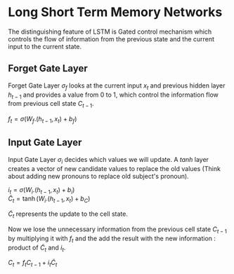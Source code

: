 # Long Short Term Memory Networks

The distinguishing feature of LSTM is Gated control mechanism which controls the flow of information from the previous state and the current input to the current state. 

## Forget Gate Layer 

Forget Gate Layer $\sigma_{f}$  looks at the current input $x_{t}$ and previous hidden layer $h_{t-1}$ and provides a value from 0 to 1, which control the information flow from previous cell state $C_{t-1}$.

$f_{t} = \sigma( W_{f}.(h_{t-1}, x_{t}) + b_{f})$

## Input Gate Layer

Input Gate Layer $\sigma_{i}$ decides which values we will update. A $tanh$ layer creates a vector of new candidate values to replace the old values (Think about adding new pronouns to replace old subject's pronoun). 

$i_{t} = \sigma( W_{i}.(h_{t-1}, x_{t}) + b_{i})$ <br />
$\tilde{C}_{t} = \tanh( W_{i}.(h_{t-1}, x_{t}) + b_{C})$

$\tilde{C}_{t}$ represents the update to the cell state. 

Now we lose the unnecessary information from the previous cell state $C_{t-1}$ by multiplying it with $f_{t}$ and the add the result with the new information : product of $\tilde{C}_{t}$ and $i_{t}$.

$C_{t} = f_{t}C_{t-1} + i_{t}\tilde{C}_{t}$





